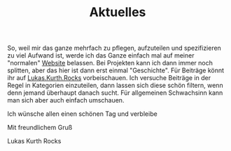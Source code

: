 ﻿---
title: Aktuelles
published: true
---

So, weil mir das ganze mehrfach zu pflegen, aufzuteilen und spezifizieren zu viel Aufwand ist, werde ich das Ganze einfach mal auf meiner "normalen" [Website](https://lukas.kurth.rocks/) belassen. Bei Projekten kann ich dann immer noch splitten, aber das hier ist dann erst einmal "Geschichte". Für Beiträge könnt ihr auf [Lukas.Kurth.Rocks](https://lukas.kurth.rocks/) vorbeischauen. Ich versuche Beiträge in der Regel in Kategorien einzuteilen, dann lassen sich diese schön filtern, wenn denn jemand überhaupt danach sucht. Für allgemeinen Schwachsinn kann man sich aber auch einfach umschauen.

Ich wünsche allen einen schönen Tag und verbleibe

Mit freundlichem Gruß

Lukas Kurth Rocks
